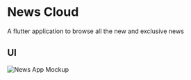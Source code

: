 # News Cloud 

A flutter application to browse all the new and exclusive news 

## UI

![News App Mockup](https://github.com/MohamedEssam-900009/news_app/assets/77198018/5e17065b-85d6-4667-8fa2-0ee8b2158b4e)
